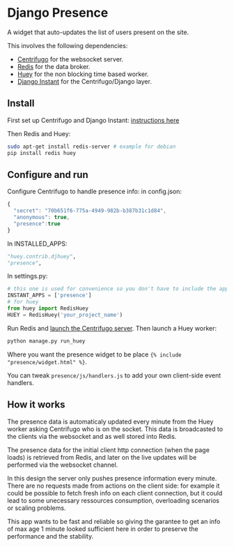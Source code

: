 # Django Presence

A widget that auto-updates the list of users present on the site.

This involves the following dependencies: 

- [Centrifugo](https://github.com/centrifugal/centrifugo/) for the websocket server.
- [Redis](http://redis.io/) for the data broker.
- [Huey](https://github.com/coleifer/huey) for the non blocking time based worker.
- [Django Instant](https://github.com/synw/django-instant) for the Centrifugo/Django layer.

## Install

First set up Centrifugo and Django Instant:
 [instructions here](http://django-instant.readthedocs.io/en/latest/src/install.html)
 
Then Redis and Huey:

  ```bash
sudo apt-get install redis-server # example for debian
pip install redis huey
  ```

## Configure and run

Configure Centrifugo to handle presence info: in config.json:

  ```javascript
{
	"secret": "70b651f6-775a-4949-982b-b387b31c1d84",
	"anonymous": true,
	"presence":true
}
  ```

In INSTALLED_APPS:

  ```python
"huey.contrib.djhuey",
"presence",
  ```

In settings.py:
  ```python
# this one is used for convenience so you don't have to include the app in the templates by yourself
INSTANT_APPS = ['presence'] 
# for huey
from huey import RedisHuey
HUEY = RedisHuey('your_project_name')
  ```

Run Redis and [launch the Centrifugo server](http://django-instant.readthedocs.io/en/latest/src/usage.html). 
Then launch a Huey worker:

  ```bash
python manage.py run_huey
  ``` 

Where you want the presence widget to be place `{% include "presence/widget.html" %}`.

You can tweak ``presence/js/handlers.js`` to add your own client-side event handlers.  

## How it works

The presence data is automaticaly updated every minute from the Huey worker asking Centrifugo who is on the socket. 
This data is broadcasted to the clients via the websocket and as well stored into Redis.

The presence data for the initial client http connection (when the page loads) is retrieved from Redis, 
and later on the live updates will be performed via the websocket channel. 

In this design the server only pushes presence information every minute. There are no requests made from actions on the
client side: for example it could be possible to fetch fresh info on each client connection, but it could lead to some
unecessary ressources consumption, overloading scenarios or scaling problems. 

This app wants to be fast and reliable so giving the garantee to get an info of max age 1 minute looked 
sufficient here in order to preserve the performance and the stability.

